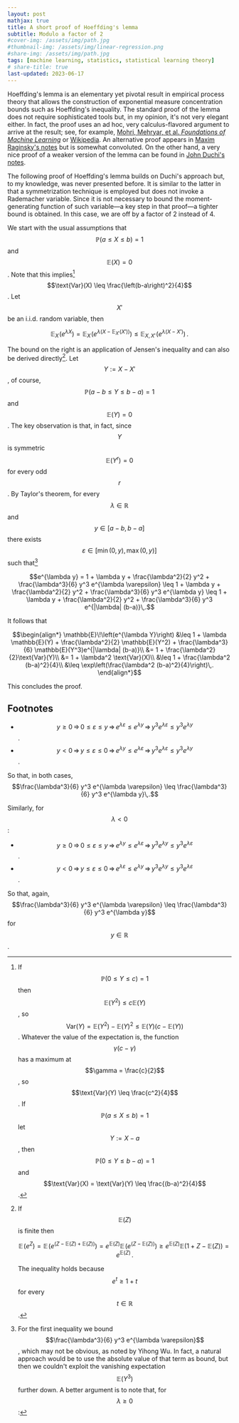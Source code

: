 ```yaml
---
layout: post
mathjax: true
title: A short proof of Hoeffding's lemma
subtitle: Modulo a factor of 2 
#cover-img: /assets/img/path.jpg
#thumbnail-img: /assets/img/linear-regression.png
#share-img: /assets/img/path.jpg
tags: [machine learning, statistics, statistical learning theory]
# share-title: true
last-updated: 2023-06-17
---
```


Hoeffding's lemma is an elementary yet pivotal result in empirical process theory that allows the construction of exponential measure concentration bounds such as Hoeffding's inequality. The standard proof of the lemma does not require sophisticated tools but, in my opinion, it's not very elegant either. In fact, the proof uses an ad hoc, very calculus-flavored argument to arrive at the result; see, for example, [Mohri, Mehryar, et al. *Foundations of Machine Learning*](https://mitpress.ublish.com/ebook/foundations-of-machine-learning--2-preview/7093/437) or [Wikipedia](https://www.wikiwand.com/en/Hoeffding's_lemma). An alternative proof appears in [Maxim Raginsky's notes](http://maxim.ece.illinois.edu/teaching/fall14/notes/concentration.pdf) but is somewhat convoluted. On the other hand, a very nice proof of a weaker version of the lemma can be found in [John Duchi's notes](http://cs229.stanford.edu/extra-notes/hoeffding.pdf).

The following proof of Hoeffding's lemma builds on Duchi's approach but, to my knowledge, was never presented before. It is similar to the latter in that a symmetrization technique is employed but does not invoke a Rademacher variable. Since it is not necessary to bound the moment-generating function of such variable—a key step in that proof—a tighter bound is obtained. In this case, we are off by a factor of 2 instead of 4.

We start with the usual assumptions that $$\mathbb{P}(a \leq X \leq b) = 1$$ and $$\mathbb{E}(X) = 0$$. Note that this implies[^1] $$\text{Var}(X) \leq \frac{\left(b-a\right)^2}{4}$$. Let $$X'$$ be an i.i.d. random variable, then

$$\mathbb{E}_X\!\left(e^{\lambda X}\right) = \mathbb{E}_X\!\left(e^{\lambda (X - \mathbb{E}_{X'}(X'))}\right) \leq \mathbb{E}_{X, X'}\!\left(e^{\lambda (X - X')}\right)\,.$$

The bound on the right is an application of Jensen's inequality and can also be derived directly[^2]. Let $$Y := X - X'$$, of course, $$\mathbb{P}(a-b \leq Y \leq b-a) = 1$$ and $$\mathbb{E}(Y) = 0$$. The key observation is that, in fact, since $$Y$$ is symmetric $$\mathbb{E}(Y^r) = 0$$ for every odd $$r$$. By Taylor's theorem, for every $$\lambda \in \mathbb{R}$$ and $$y \in [a-b, b-a]$$ there exists $$\varepsilon \in [\min(0, y), \max(0, y)]$$ such that[^3]

$$e^{\lambda y} = 1 + \lambda y + \frac{\lambda^2}{2} y^2 + \frac{\lambda^3}{6} y^3 e^{\lambda \varepsilon} \leq 1 + \lambda y + \frac{\lambda^2}{2} y^2 + \frac{\lambda^3}{6} y^3 e^{\lambda y} \leq 1 + \lambda y + \frac{\lambda^2}{2} y^2 + \frac{\lambda^3}{6} y^3 e^{|\lambda| (b-a)}\,.$$

It follows that

$$\begin{align*}
\mathbb{E}\!\left(e^{\lambda Y}\right) &\leq 1 + \lambda \mathbb{E}(Y) + \frac{\lambda^2}{2} \mathbb{E}(Y^2) + \frac{\lambda^3}{6} \mathbb{E}(Y^3)e^{|\lambda| (b-a)}\\
&= 1 + \frac{\lambda^2}{2}\text{Var}(Y)\\
&= 1 + \lambda^2 \text{Var}(X)\\
&\leq 1 + \frac{\lambda^2 (b-a)^2}{4}\\
&\leq \exp\left(\frac{\lambda^2 (b-a)^2}{4}\right)\,.
\end{align*}$$

This concludes the proof.

## Footnotes

<p></p>

[^1]: If $$\mathbb{P}(0 \leq Y \leq c) = 1$$ then $$\mathbb{E}(Y^2) \leq c\mathbb{E}(Y)$$, so $$\text{Var}(Y) = \mathbb{E}(Y^2) - \mathbb{E}(Y)^2 \leq \mathbb{E}(Y)(c - \mathbb{E}(Y))$$. Whatever the value of the expectation is, the function $$\gamma(c-\gamma)$$ has a maximum at $$\gamma = \frac{c}{2}$$, so $$\text{Var}(Y) \leq \frac{c^2}{4}$$. If $$\mathbb{P}(a \leq X \leq b) = 1$$ let $$Y := X - a$$, then $$\mathbb{P}(0 \leq Y \leq b-a) = 1$$ and $$\text{Var}(X) = \text{Var}(Y) \leq \frac{(b-a)^2}{4}$$.

[^2]: If $$\mathbb{E}(Z)$$ is finite then

    $$\mathbb{E}\!\left(e^Z\right) = \mathbb{E}\!\left(e^{(Z-\mathbb{E}(Z)+\mathbb{E}(Z))}\right) = e^{\mathbb{E}(Z)}\mathbb{E}\!\left(e^{(Z-\mathbb{E}(Z))}\right) \geq e^{\mathbb{E}(Z)}\mathbb{E}(1 + Z - \mathbb{E}(Z)) = e^{\mathbb{E}(Z)}\,.$$

    The inequality holds because $$e^t \geq 1+t$$ for every $$t \in \mathbb{R}$$.

[^3]: For the first inequality we bound $$\frac{\lambda^3}{6} y^3 e^{\lambda \varepsilon}$$, which may not be obvious, as noted by Yihong Wu. In fact, a natural approach would be to use the absolute value of that term as bound, but then we couldn't exploit the vanishing expectation $$\mathbb{E}(Y^3)$$ further down. A better argument is to note that, for $$\lambda \geq 0$$:
- $$y \geq 0 \, \Rightarrow \, 0 \leq \varepsilon \leq y \, \Rightarrow \, e^{\lambda \varepsilon} \leq e^{\lambda y} \, \Rightarrow \, y^3 e^{\lambda \varepsilon} \leq y^3 e^{\lambda y}$$.
- $$y < 0 \, \Rightarrow \, y \leq \varepsilon \leq 0 \, \Rightarrow \, e^{\lambda y} \leq e^{\lambda \varepsilon} \, \Rightarrow \, y^3 e^{\lambda \varepsilon} \leq y^3 e^{\lambda y}$$.

So that, in both cases,
$$\frac{\lambda^3}{6} y^3 e^{\lambda \varepsilon} \leq \frac{\lambda^3}{6} y^3 e^{\lambda y}\,.$$

Similarly, for $$\lambda < 0$$:
- $$y \geq 0 \, \Rightarrow \, 0 \leq \varepsilon \leq y \, \Rightarrow \, e^{\lambda y} \leq e^{\lambda \varepsilon} \, \Rightarrow \, y^3 e^{\lambda y} \leq y^3 e^{\lambda \varepsilon}$$.
- $$y < 0 \, \Rightarrow \, y \leq \varepsilon \leq 0 \, \Rightarrow \, e^{\lambda \varepsilon} \leq e^{\lambda y} \, \Rightarrow \, y^3 e^{\lambda y} \leq y^3 e^{\lambda \varepsilon}$$.

So that, again,
$$\frac{\lambda^3}{6} y^3 e^{\lambda \varepsilon} \leq \frac{\lambda^3}{6} y^3 e^{\lambda y}$$
for $$y \in \mathbb{R}$$.
